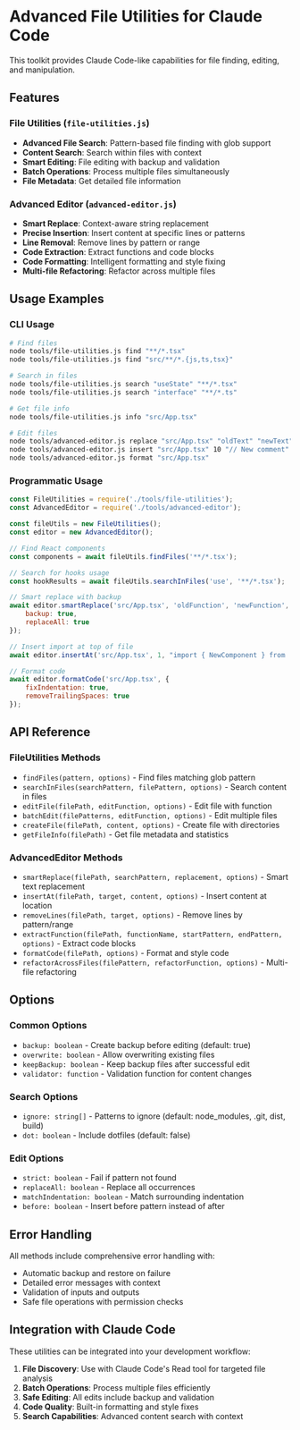 # Advanced File Utilities for Claude Code

This toolkit provides Claude Code-like capabilities for file finding, editing, and manipulation.

## Features

### File Utilities (`file-utilities.js`)
- **Advanced File Search**: Pattern-based file finding with glob support
- **Content Search**: Search within files with context
- **Smart Editing**: File editing with backup and validation
- **Batch Operations**: Process multiple files simultaneously
- **File Metadata**: Get detailed file information

### Advanced Editor (`advanced-editor.js`)
- **Smart Replace**: Context-aware string replacement
- **Precise Insertion**: Insert content at specific lines or patterns
- **Line Removal**: Remove lines by pattern or range
- **Code Extraction**: Extract functions and code blocks
- **Code Formatting**: Intelligent formatting and style fixing
- **Multi-file Refactoring**: Refactor across multiple files

## Usage Examples

### CLI Usage

```bash
# Find files
node tools/file-utilities.js find "**/*.tsx"
node tools/file-utilities.js find "src/**/*.{js,ts,tsx}"

# Search in files
node tools/file-utilities.js search "useState" "**/*.tsx"
node tools/file-utilities.js search "interface" "**/*.ts"

# Get file info
node tools/file-utilities.js info "src/App.tsx"

# Edit files
node tools/advanced-editor.js replace "src/App.tsx" "oldText" "newText"
node tools/advanced-editor.js insert "src/App.tsx" 10 "// New comment"
node tools/advanced-editor.js format "src/App.tsx"
```

### Programmatic Usage

```javascript
const FileUtilities = require('./tools/file-utilities');
const AdvancedEditor = require('./tools/advanced-editor');

const fileUtils = new FileUtilities();
const editor = new AdvancedEditor();

// Find React components
const components = await fileUtils.findFiles('**/*.tsx');

// Search for hooks usage
const hookResults = await fileUtils.searchInFiles('use', '**/*.tsx');

// Smart replace with backup
await editor.smartReplace('src/App.tsx', 'oldFunction', 'newFunction', {
    backup: true,
    replaceAll: true
});

// Insert import at top of file
await editor.insertAt('src/App.tsx', 1, "import { NewComponent } from './NewComponent';");

// Format code
await editor.formatCode('src/App.tsx', {
    fixIndentation: true,
    removeTrailingSpaces: true
});
```

## API Reference

### FileUtilities Methods

- `findFiles(pattern, options)` - Find files matching glob pattern
- `searchInFiles(searchPattern, filePattern, options)` - Search content in files
- `editFile(filePath, editFunction, options)` - Edit file with function
- `batchEdit(filePatterns, editFunction, options)` - Edit multiple files
- `createFile(filePath, content, options)` - Create file with directories
- `getFileInfo(filePath)` - Get file metadata and statistics

### AdvancedEditor Methods

- `smartReplace(filePath, searchPattern, replacement, options)` - Smart text replacement
- `insertAt(filePath, target, content, options)` - Insert content at location
- `removeLines(filePath, target, options)` - Remove lines by pattern/range
- `extractFunction(filePath, functionName, startPattern, endPattern, options)` - Extract code blocks
- `formatCode(filePath, options)` - Format and style code
- `refactorAcrossFiles(filePattern, refactorFunction, options)` - Multi-file refactoring

## Options

### Common Options
- `backup: boolean` - Create backup before editing (default: true)
- `overwrite: boolean` - Allow overwriting existing files
- `keepBackup: boolean` - Keep backup files after successful edit
- `validator: function` - Validation function for content changes

### Search Options
- `ignore: string[]` - Patterns to ignore (default: node_modules, .git, dist, build)
- `dot: boolean` - Include dotfiles (default: false)

### Edit Options
- `strict: boolean` - Fail if pattern not found
- `replaceAll: boolean` - Replace all occurrences
- `matchIndentation: boolean` - Match surrounding indentation
- `before: boolean` - Insert before pattern instead of after

## Error Handling

All methods include comprehensive error handling with:
- Automatic backup and restore on failure
- Detailed error messages with context
- Validation of inputs and outputs
- Safe file operations with permission checks

## Integration with Claude Code

These utilities can be integrated into your development workflow:

1. **File Discovery**: Use with Claude Code's Read tool for targeted file analysis
2. **Batch Operations**: Process multiple files efficiently
3. **Safe Editing**: All edits include backup and validation
4. **Code Quality**: Built-in formatting and style fixes
5. **Search Capabilities**: Advanced content search with context